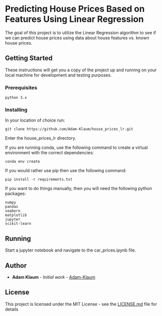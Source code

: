 # Predicting House Prices Based on Features Using Linear Regression

The goal of this project is to utilize the Linear Regression algorithm to see if we can predict house prices using data about house features vs. known house prices.  


## Getting Started

These instructions will get you a copy of the project up and running on your local machine for development and testing purposes.

### Prerequisites

```
python 3.x
```

### Installing

In your location of choice run:

```
git clone https://github.com/Adam-Klaum/house_prices_lr.git  
```

Enter the house_prices_lr directory.

If you are running conda, use the following command to create a virtual environment with the correct dependencies:

```
conda env create
```

If you would rather use pip then use the following command:

```
pip install -r requirements.txt
```

If you want to do things manually, then you will need the following python packages:

```
numpy
pandas
seaborn
matplotlib
jupyter
scikit-learn
```

## Running

Start a jupyter notebook and navigate to the car_prices.ipynb file. 


## Author

* **Adam Klaum** - *Initial work* - [Adam-Klaum](https://github.com/Adam-Klaum)

## License

This project is licensed under the MIT License - see the [LICENSE.md](LICENSE.md) file for details
